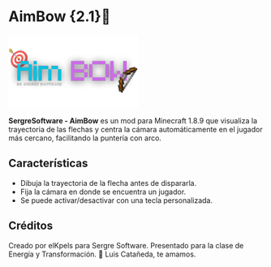 
# AimBow {2.1}🎯
![AimBow 2.1](https://raw.githubusercontent.com/elKpels/AimBOW/refs/heads/main/src/main/resources/assets/aimbow/textures/logo.png)

**SergreSoftware - AimBow** es un mod para Minecraft 1.8.9 que visualiza la trayectoria de las flechas y centra la cámara automáticamente en el jugador más cercano, facilitando la puntería con arco.

## Características
- Dibuja la trayectoria de la flecha antes de dispararla.
- Fija la cámara en donde se encuentra un jugador.
- Se puede activar/desactivar con una tecla personalizada.

## Créditos
Creado por elKpels para Sergre Software.
Presentado para la clase de Energía y Transformación.
💙 Luis Catañeda, te amamos.
